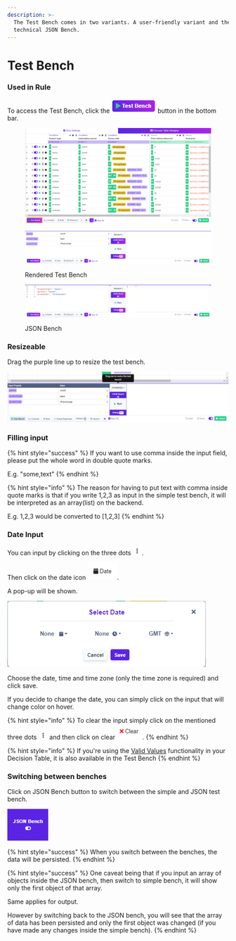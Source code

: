 ```yaml
---
description: >-
  The Test Bench comes in two variants. A user-friendly variant and the more
  technical JSON Bench.
---
```


# Test Bench

### Used in Rule

To access the Test Bench, click the <img src="../.gitbook/assets/image (234).png" alt="" data-size="line"> button in the bottom bar.

<figure><img src="../.gitbook/assets/image (235).png" alt=""><figcaption></figcaption></figure>

<figure><img src="../.gitbook/assets/image (127).png" alt=""><figcaption><p>Rendered Test Bench</p></figcaption></figure>

<figure><img src="../.gitbook/assets/image (238).png" alt=""><figcaption><p>JSON Bench</p></figcaption></figure>

### Resizeable

Drag the purple line up to resize the test bench.

![](../.gitbook/assets/resize.png)

### Filling input

{% hint style="success" %}
If you want to use comma inside the input field, please put the whole word in double quote marks.

E.g. "some,text"
{% endhint %}

{% hint style="info" %}
The reason for having to put text with comma inside quote marks is that if you write 1,2,3 as input in the simple test bench, it will be interpreted as an array(list) on the backend.&#x20;

E.g. 1,2,3 would be converted to \[1,2,3]
{% endhint %}

### Date Input

You can input by clicking on the three dots <img src="../.gitbook/assets/image (157) (1).png" alt="" data-size="original">.

Then click on the date icon <img src="../.gitbook/assets/image (171) (1).png" alt="" data-size="original">.

A pop-up will be shown.

![](<../.gitbook/assets/image (188) (1) (2).png>)

Choose the date, time and time zone (only the time zone is required) and click save.

If you decide to change the date, you can simply click on the input that will change color on hover.

{% hint style="info" %}
To clear the input simply click on the mentioned three dots ![](<../.gitbook/assets/image (184) (1).png>) and then click on clear![](<../.gitbook/assets/image (179) (1).png>).
{% endhint %}

{% hint style="info" %}
If you're using the [Valid Values](../decision-tables/table-operations/valid-values.md) functionality in your Decision Table, it is also available in the Test Bench
{% endhint %}

### Switching between benches

Click on JSON Bench button to switch between the simple and JSON test bench.

![](../.gitbook/assets/switch.png)

{% hint style="success" %}
When you switch between the benches, the data will be persisted.
{% endhint %}

{% hint style="success" %}
One caveat being that if you input an array of objects inside the JSON bench, then switch to simple bench, it will show only the first object of that array.

Same applies for output.

However by switching back to the JSON bench, you will see that the array of data has been persisted and only the first object was changed (if you have made any changes inside the simple bench).
{% endhint %}

